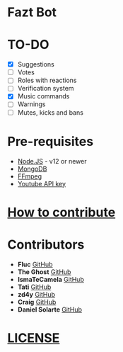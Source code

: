 # Fazt Bot

# TO-DO
- [x] Suggestions
- [ ] Votes
- [ ] Roles with reactions
- [ ] Verification system
- [x] Music commands
- [ ] Warnings
- [ ] Mutes, kicks and bans

# Pre-requisites
* [Node.JS](https://nodejs.org/en/) - v12 or newer
* [MongoDB](https://www.mongodb.com/)
* [FFmpeg](https://ffmpeg.org/)
* [Youtube API key](https://developers.google.com/youtube/v3/getting-started)

# [How to contribute](https://github.com/faztcommunity/docs/blob/master/contribute.md)

# Contributors
* **Fluc** [GitHub](https://github.com/Fluc-UwU)
* **The Ghost** [GitHub](https://github.com/YesnielX)
* **IsmaTeCamela** [GitHub](https://github.com/isma14bot)
* **Tati** [GitHub](https://github.com/tati1206)
* **zd4y** [GitHub](https://github.com/zd4y)
* **Craig** [GitHub](https://github.com/leave20)
* **Daniel Solarte** [GitHub](https://github.com/danielsolartech)

# [LICENSE](./LICENSE)
